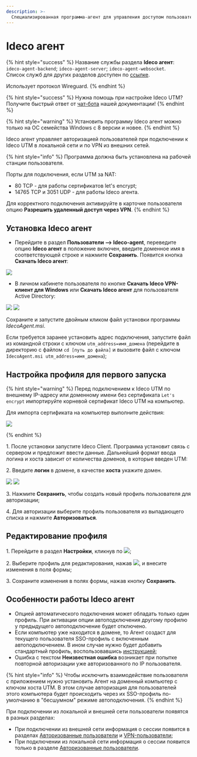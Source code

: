 ```yaml
---
description: >-
  Специализированная программа-агент для управления доступом пользователей в сеть Интернет. Использует протокол Wireguard.
---
```


# Ideco агент

{% hint style="success" %}
Название службы раздела **Ideco агент**: `ideco-agent-backend`; `ideco-agent-server`; `ideco-agent-websocket`. \
Список служб для других разделов доступен по [ссылке](/settings/server-management/terminal.md).

Использует протокол Wireguard.
{% endhint %}

{% hint style="success" %}
Нужна помощь при настройке Ideco UTM? Получите быстрый ответ от [чат-бота](https://gpt-docs.ideco.ru/) нашей документации!
{% endhint %}

{% hint style="warning" %}
Установить программу Ideco агент можно только на ОС семейства Windows с 8 версии и новее.
{% endhint %}

Ideco агент управляет авторизацией пользователей при подключении к Ideco UTM в локальной сети и по VPN из внешних сетей.

{% hint style="info" %}
Программа должна быть установлена на рабочей станции пользователя.

Порты для подключения, если UTM за NAT:
* 80 TCP - для работы сертификатов let's encrypt;
* 14765 TCP и 3051 UDP  - для работы Ideco агента.

Для корректного подключения активируйте в карточке пользователя опцию **Разрешить удаленный доступ через VPN**.
{% endhint %}

## Установка Ideco агент

* Перейдите в раздел **Пользователи –> Ideco-agent**, переведите опцию **Ideco агент** в положение включен, введите доменное имя в соответствующей строке и нажмите **Сохранить**. Появится кнопка **Скачать Ideco агент**:

![](/.gitbook/assets/agent.gif)

* В личном кабинете пользователя по кнопке **Скачать Ideco VPN-клиент для Windows** или **Скачать Ideco агент** для пользователя Active Directory:

![](/.gitbook/assets/agent12.png) ![](/.gitbook/assets/agent13.png)

Сохраните и запустите двойным кликом файл установки программы *IdecoAgent.msi*.

Если требуется заранее установить адрес подключения, запустите файл из командной строки с ключом `utm_address=имя_домена` (перейдите в директорию с файлом `cd [путь до файла]` и вызовите файл с ключом `IdecoAgent.msi utm_address=имя_домена`);

## Настройка профиля для первого запуска

{% hint style="warning" %}
Перед подключением к Ideco UTM по внешнему IP-адресу или доменному имени без сертификата `Let's encrypt` импортируйте корневой сертификат Ideco UTM на компьютер.

Для импорта сертификата на компьютер выполните действия:

![](/.gitbook/assets/ideco-client.gif)

{% endhint %}

1\. После установки запустите Ideco Client. Программа установит связь с сервером и предложит ввести данные. Дальнейший формат ввода логина и хоста зависит от количества доменов, в которые введен UTM:

2\. Введите **логин** в домене, в качестве **хоста** укажите домен.

![](/.gitbook/assets/client2.png) ![](/.gitbook/assets/client3.png)

3\. Нажмите **Сохранить**, чтобы создать новый профиль пользователя для авторизации;

4\. Для авторизации выберите профиль пользователя из выпадающего списка и нажмите **Авторизоваться**.

## Редактирование профиля

1\. Перейдите в раздел **Настройки**, кликнув по ![](/.gitbook/assets/icon-gear2.png);

2\. Выберите профиль для редактирования, нажав ![](/.gitbook/assets/icon-edit.png), и внесите изменения в поля формы;

3\. Сохраните изменения в полях формы, нажав кнопку **Сохранить**.

## Особенности работы Ideco агент

* Опцией автоматического подключения может обладать только один профиль. При активации опции автоподключения другому профилю у предыдущего автоподключение будет отключено.
* Если компьютер уже находится в домене, то Агент создаст для текущего пользователя SSO-профиль с включенным автоподключением. В ином случае нужно будет добавить стандартный профиль, воспользовавшись [инструкцией](#nastroika-profilya-dlya-pervogo-zapuska);
* Ошибка с текстом **Неизвестная ошибка** возникает при попытке повторной авторизации уже авторизованного по IP пользователя.

{% hint style="info" %}
Чтобы исключить взаимодействие пользователя с приложением нужно установить Агент на доменный компьютер с ключом хоста UTM. В этом случае авторизация для пользователей этого компьютера будет происходить через их SSO-профиль по-умолчанию в "бесшумном" режиме автоподключения.
{% endhint %}

При подключении из локальной и внешней сети пользователи появятся в разных разделах:
* При подключении из внешней сети информация о сессии появится в разделах [Авторизованные пользователи](/settings/monitor/authorized-users.md) и [VPN-пользователи](/settings/monitor/authorized-users.md#vpn-polzovateli);
* При подключении из локальной сети информация о сессии появится только в разделе [Авторизованные пользователи](/settings/monitor/authorized-users.md).